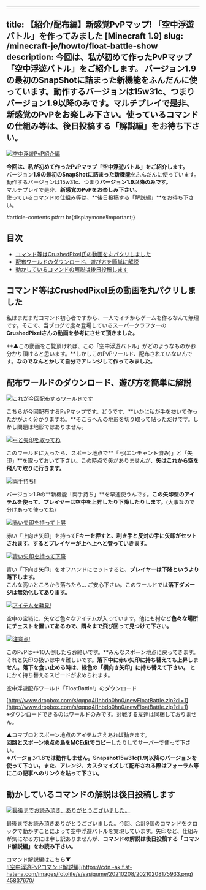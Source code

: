 
---
title: 【紹介/配布編】新感覚PvPマップ! 「空中浮遊バトル」を作ってみました [Minecraft 1.9]
slug: /minecraft-je/howto/float-battle-show
description: 今回は、私が初めて作ったPvPマップ「空中浮遊バトル」をご紹介します。
 バージョン1.9の最初のSnapShotに詰まった新機能をふんだんに使っています。動作するバージョンは15w31c、つまりバージョン1.9以降のみです。マルチプレイで是非、新感覚のPvPをお楽しみ下さい。使っているコマンドの仕組み等は、後日投稿する「解説編」をお待ち下さい。
---

[![空中浮遊PvP紹介編](https://cdn-ak.f.st-hatena.com/images/fotolife/s/sasigume/20210208/20210208155545.png)](#b/c/bc777ce4.png "空中浮遊PvP紹介編")

**今回は、私が初めて作ったPvPマップ「空中浮遊バトル」をご紹介します。**  
バージョン**1.9の最初のSnapShotに詰まった新機能**をふんだんに使っています。  
動作するバージョンは15w31c、つまり**バージョン1.9以降のみです。**  
マルチプレイで是非、**新感覚のPvPをお楽しみ下さい。**  
使っているコマンドの仕組み等は、**後日投稿する「解説編」**をお待ち下さい。

#article-contents p#rrr br{display:none!important;}

## 目次

*   [コマンド等はCrushedPixel氏の動画を丸パクリしました](#thank)
*   [配布ワールドのダウンロード、遊び方を簡単に解説](#dl-howto)
*   [動かしているコマンドの解説は後日投稿します](#explain)

## コマンド等はCrushedPixel氏の動画を丸パクリしました

私はまだまだコマンド初心者ですから、一人でイチからゲームを作るなんて無理です。そこで、当ブログで度々登場しているスーパークラフターの**CrushedPixelさんの動画を参考にさせて頂きました。**

**▲この動画をご覧頂ければ、この「空中浮遊バトル」がどのようなものかお分かり頂けると思います。**しかしこのPvPワールド、配布されていないんです。**なのでなんとかして自分でアレンジして作ってみました。**

## 配布ワールドのダウンロード、遊び方を簡単に解説

[![これが今回配布するワールドです](https://cdn-ak.f.st-hatena.com/images/fotolife/s/sasigume/20210208/20210208175124.png)](#f/0/f0056c75.png "これが今回配布するワールドです")

こちらが今回配布するPvPマップです。どうです、**いかに私が手を抜いて作ったかがよく分かりますね。**そこらへんの地形を切り取って貼っただけです。しかし問題は地形ではありません。

[![弓と矢印を取ってね](https://cdn-ak.f.st-hatena.com/images/fotolife/s/sasigume/20210208/20210208125020.png)](#0/6/0691e14e.png "弓と矢印を取ってね")

このワールドに入ったら、スポーン地点で**「弓(エンチャント済み)」と「矢印」**を取っておいて下さい。この時点で矢がありませんが、**矢はこれから空を飛んで取りに行きます。**

[![両手持ち!](https://cdn-ak.f.st-hatena.com/images/fotolife/s/sasigume/20210208/20210208152843.png)](#a/1/a1faaf3e.png "両手持ち!")

バージョン1.9の**新機能「両手持ち」**を早速使うんです。**この矢印型のアイテムを使って、プレイヤーは空中を上昇したり下降したりします。**(大事なので分けあって使ってね)

[![赤い矢印を持って上昇](https://cdn-ak.f.st-hatena.com/images/fotolife/s/sasigume/20210208/20210208083343.png)](#3/2/326e7b7f.png "赤い矢印を持って上昇")

赤い「上向き矢印」を持って**Fキーを押すと、利き手と反対の手に矢印がセットされます。**するとプレイヤーが**上へ上へと登っていきます。**

[![青い矢印を持って下降](https://cdn-ak.f.st-hatena.com/images/fotolife/s/sasigume/20210208/20210208180615.png)](#f/d/fd19e4cd.png "青い矢印を持って下降")

青い「下向き矢印」をオフハンドにセットすると、**プレイヤーは下降というより落下します。**  
こんな高いところから落ちたら… ご安心下さい。このワールドでは**落下ダメージは無効化してあります。**

[![アイテムを発見!](https://cdn-ak.f.st-hatena.com/images/fotolife/s/sasigume/20210208/20210208140017.png)](#4/f/4f3acbfd.png "アイテムを発見!")

空中の宝箱に、矢など色々なアイテムが入っています。他にも村など**色々な場所にチェストを置いてあるので、隅々まで飛び回って見つけて下さい。**

[![注意点!](https://cdn-ak.f.st-hatena.com/images/fotolife/s/sasigume/20210208/20210208155946.png)](#c/0/c0ac7e85.png "注意点!")

このPvPは**10人倒したらお終いです。**みんなスポーン地点に戻ってきます。  
それと矢印の扱いは中々難しいです。**落下中に赤い矢印に持ち替えても上昇しません。落下を食い止める時は、緑色の「横向き矢印」に持ち替えて下さい。** とにかく持ち替えるスピードが求められます。

空中浮遊配布ワールド「FloatBattle!」のダウンロード

[http://www.dropbox.com/s/qqpq4i1hbdo0hn0/newFloatBattle.zip?dl=1](http://www.dropbox.com/s/qqpq4i1hbdo0hn0/newFloatBattle.zip?dl=1)  
※ダウンロードできるのはワールドのみです。対戦する友達は同梱しておりません。

▲コマブロとスポーン地点のアイテムさえあれば動きます。  
**回路とスポーン地点の島をMCEditでコピー**したりしてサーバーで使って下さい。  
**※バージョン1.8では動作しません。Snapshot15w31c(1.9)以降のバージョンを使って下さい。**また、アレンジ、カスタマイズして配布される際は**フォーラム等にこの記事へのリンクを貼って下さい。**

## 動かしているコマンドの解説は後日投稿します

[![最後までお読み頂き、ありがとうございました。](https://cdn-ak.f.st-hatena.com/images/fotolife/s/sasigume/20210208/20210208150910.png)](#8/f/8f2954df.png "最後までお読み頂き、ありがとうございました。")

最後までお読み頂きありがとうございました。今回、合計9個のコマンドをクロックで動かすことによって空中浮遊バトルを実現しています。矢印など、仕組みが気になる方には申し訳ありませんが、**コマンドの解説は後日投稿する「コマンド解説編」をお読み下さい。**

コマンド解説編はこちら▼  
[![空中浮遊PvPコマンド解説編](https://cdn
-ak.f.st-hatena.com/images/fotolife/s/sasigume/20210208/20210208175933.png)  
45837670/](/45837670/ "【コマンド解説編】「空中浮遊PvP」を作ろう! ~オフハンドのアイテムを判定する方法~ [Minecraft 1.9]")
